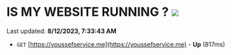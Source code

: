 # IS MY WEBSITE RUNNING ? [![](https://img.shields.io/static/v1?label=Sponsor&message=%E2%9D%A4&logo=GitHub&color=%23fe8e86)](https://github.com/sponsors/<username>)

Last updated: **8/12/2023, 7:33:43 AM**

- `GET` [https://youssefservice.me](https://youssefservice.me) - **Up** (817ms)
